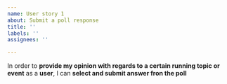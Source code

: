 ```yaml
---
name: User story 1
about: Submit a poll response
title: ''
labels: ''
assignees: ''

---
```


In order to **provide my opinion with regards to a certain running topic or event** as a **user**, I can **select and submit answer fron the poll**
